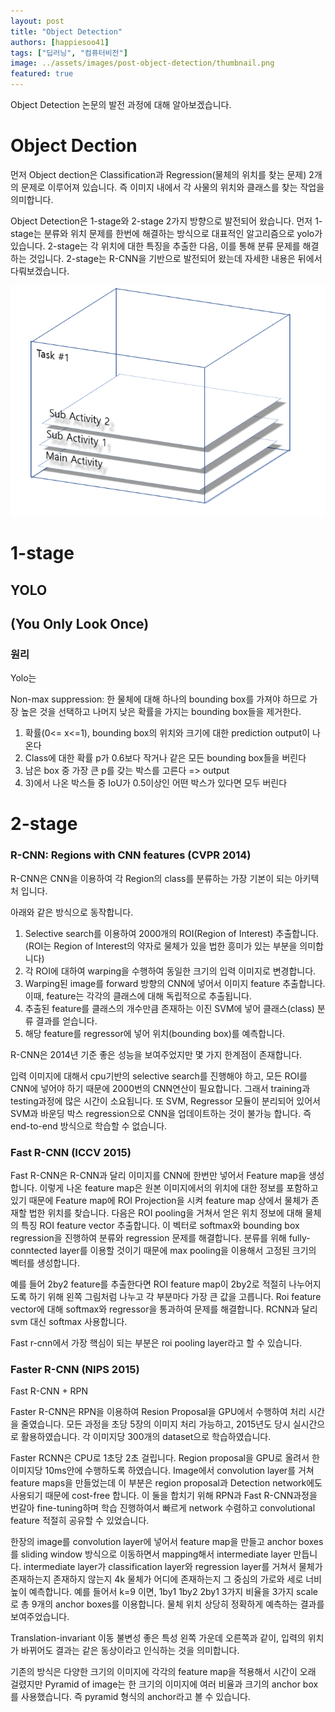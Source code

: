 ```yaml
---
layout: post
title: "Object Detection"
authors: [happiesoo41]
tags: ["딥러닝", "컴퓨터비전"]
image: ../assets/images/post-object-detection/thumbnail.png
featured: true
---
```


Object Detection 논문의 발전 과정에 대해 알아보겠습니다.


# Object Dection

먼저 Object dection은 Classification과 Regression(물체의 위치를 찾는 문제) 2개의 문제로 이루어져 있습니다.
즉 이미지 내에서 각 사물의 위치와 클래스를 찾는 작업을 의미합니다.

Object Detection은 1-stage와 2-stage 2가지 방향으로 발전되어 왔습니다.
먼저 1-stage는 분류와 위치 문제를 한번에 해결하는 방식으로 대표적인 알고리즘으로 yolo가 있습니다. 
2-stage는 각 위치에 대한 특징을 추출한 다음, 이를 통해 분류 문제를 해결하는 것입니다. 2-stage는 R-CNN을 기반으로 발전되어 왔는데 자세한 내용은 뒤에서 다뤄보겠습니다.

![activity-stack](../assets/images/post-mobile-four-major-components-of-AOS/stack.png)

# 1-stage

## YOLO
## (You Only Look Once)

### 원리

Yolo는

Non-max suppression: 한 물체에 대해 하나의 bounding box를 가져야 하므로 가장 높은 것을 선택하고 나머지 낮은 확률을 가지는 bounding box들을 제거한다.

1)	확률(0<= x<=1), bounding box의 위치와 크기에 대한 prediction output이 나온다
2)	Class에 대한 확률 p가 0.6보다 작거나 같은 모든 bounding box들을 버린다
3)	남은 box 중 가장 큰 p를 갖는 박스를 고른다 => output
4)	3)에서 나온 박스들 중 IoU가 0.5이상인 어떤 박스가 있다면 모두 버린다


# 2-stage

### R-CNN: Regions with CNN features (CVPR 2014)

R-CNN은 CNN을 이용하여 각 Region의 class를 분류하는 가장 기본이 되는 아키텍처 입니다.

아래와 같은 방식으로 동작합니다.

1) Selective search를 이용하여 2000개의 ROI(Region of Interest) 추출합니다. (ROI는 Region of Interest의 약자로 물체가 있을 법한 흥미가 있는 부분을 의미합니다)
2) 각 ROI에 대하여 warping을 수행하여 동일한 크기의 입력 이미지로 변경합니다.
3) Warping된 image를 forward 방향의 CNN에 넣어서 이미지 feature 추출합니다. 이때, feature는 각각의 클래스에 대해 독립적으로 추출됩니다.
4) 추출된 feature를 클래스의 개수만큼 존재하는 이진 SVM에 넣어 클래스(class) 분류 결과를 얻습니다.
5) 해당 feature를 regressor에 넣어 위치(bounding box)를 예측합니다.

R-CNN은 2014년 기준 좋은 성능을 보여주었지만 몇 가지 한계점이 존재합니다.

입력 이미지에 대해서 cpu기반의 selective search를 진행해야 하고, 모든 ROI를 CNN에 넣어야 하기 때문에 2000번의 CNN연산이 필요합니다.
그래서 training과 testing과정에 많은 시간이 소요됩니다.
또 SVM, Regressor 모듈이 분리되어 있어서 SVM과 바운딩 박스 regression으로 CNN을 업데이트하는 것이 불가능 합니다. 즉 end-to-end 방식으로 학습할 수 없습니다.

### Fast R-CNN (ICCV 2015)

Fast R-CNN은 R-CNN과 달리 이미지를 CNN에 한번만 넣어서 Feature map을 생성합니다.
이렇게 나온 feature map은 원본 이미지에서의 위치에 대한 정보를 포함하고 있기 때문에 Feature map에 ROI Projection을 시켜 feature map 상에서 물체가 존재할 법한 위치를 찾습니다.
다음은 ROI pooling을 거쳐서 얻은 위치 정보에 대해 물체의 특징 ROI feature vector 추출합니다.
이 벡터로 softmax와 bounding box regression을 진행하여 분류와 regression 문제를 해결합니다.
분류를 위해 fully-conntected layer를 이용할 것이기 때문에 max pooling을 이용해서 고정된 크기의 벡터를 생성합니다.


예를 들어 2by2 feature를 추출한다면 ROI feature map이 2by2로 적절히 나누어지도록 하기 위해 왼쪽 그림처럼 나누고 각 부분마다 가장 큰 값을 고릅니다.
Roi feature vector에 대해 softmax와 regressor을 통과하여 문제를 해결합니다.
RCNN과 달리 svm 대신 softmax 사용합니다.

Fast r-cnn에서 가장 핵심이 되는 부분은 roi pooling layer라고 할 수 있습니다.


### Faster R-CNN (NIPS 2015)

Fast R-CNN + RPN

Faster R-CNN은 RPN을 이용하여 Resion Proposal을 GPU에서 수행하여 처리 시간을 줄였습니다.
모든 과정을 초당 5장의 이미지 처리 가능하고, 2015년도 당시 실시간으로 활용하였습니다.
각 이미지당 300개의 dataset으로 학습하였습니다.

Faster RCNN은 CPU로 1초당 2초 걸립니다.
Region proposal을 GPU로 올려서 한 이미지당 10ms안에 수행하도록 하였습니다.
Image에서 convolution layer를 거쳐 feature maps을 만들었는데 이 부분은 region proposal과 Detection network에도 사용되기 때문에 cost-free 합니다.
이 둘을 합치기 위해 RPN과 Fast R-CNN과정을 번갈아 fine-tuning하며 학습 진행하여서 빠르게 network 수렴하고 convolutional feature 적절히 공유할 수 있었습니다.

한장의 image를 convolution layer에 넣어서 feature map을 만들고
anchor boxes를 sliding window 방식으로 이동하면서 mapping해서 intermediate layer 만듭니다.
intermediate layer가 classification layer와 regression layer를 거쳐서
 물체가 존재하는지 존재하지 않는지
4k 물체가 어디에 존재하는지 그 중심의 가로와 세로 너비 높이 예측합니다. 
예를 들어서 k=9 이면, 
1by1 1by2 2by1 3가지 비율을 3가지 scale로 총 9개의 anchor boxes를 이용합니다.
물체 위치 상당히 정확하게 예측하는 결과를 보여주었습니다.

Translation-invariant 이동 불변성 좋은 특성 
왼쪽 가운데 오른쪽과 같이, 입력의 위치가 바뀌어도 결과는 같은 동상이라고 인식하는 것을 의미합니다.

기존의 방식은 다양한 크기의 이미지에 각각의 feature map을 적용해서 시간이 오래 걸렸지만 
Pyramid of image는 한 크기의 이미지에 여러 비율과 크기의 anchor box를 사용했습니다.
즉 pyramid 형식의 anchor라고 볼 수 있습니다.


